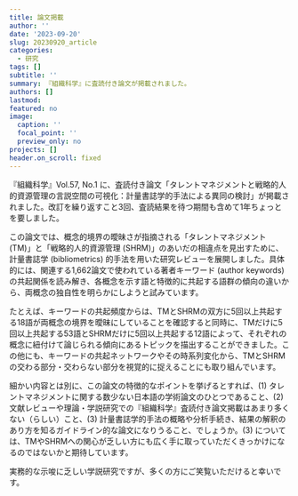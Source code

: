 ```yaml
---
title: 論文掲載
author: ''
date: '2023-09-20'
slug: 20230920_article
categories:
  - 研究
tags: []
subtitle: ''
summary: 『組織科学』に査読付き論文が掲載されました。
authors: []
lastmod: 
featured: no
image:
  caption: ''
  focal_point: ''
  preview_only: no
projects: []
header.on_scroll: fixed
---
```

『組織科学』Vol.57, No.1 に、査読付き論文「タレントマネジメントと戦略的人的資源管理の言説空間の可視化：計量書誌学的手法による異同の検討」が掲載されました。改訂を繰り返すこと3回、査読結果を待つ期間も含めて1年ちょっとを要しました。

この論文では、概念的境界の曖昧さが指摘される「タレントマネジメント (TM)」と「戦略的人的資源管理 (SHRM)」のあいだの相違点を見出すために、計量書誌学 (bibliometrics) 的手法を用いた研究レビューを展開しました。具体的には、関連する1,662論文で使われている著者キーワード (author keywords) の共起関係を読み解き、各概念を示す語と特徴的に共起する語群の傾向の違いから、両概念の独自性を明らかにしようと試みています。

たとえば、キーワードの共起頻度からは、TMとSHRMの双方に5回以上共起する18語が両概念の境界を曖昧にしていることを確認すると同時に、TMだけに5回以上共起する53語とSHRMだけに5回以上共起する12語によって、それぞれの概念に紐付けて論じられる傾向にあるトピックを描出することができました。この他にも、キーワードの共起ネットワークやその時系列変化から、TMとSHRMの交わる部分・交わらない部分を視覚的に捉えることにも取り組んでいます。

細かい内容とは別に、この論文の特徴的なポイントを挙げるとすれば、(1) タレントマネジメントに関する数少ない日本語の学術論文のひとつであること、(2) 文献レビューや理論・学説研究での『組織科学』査読付き論文掲載はあまり多くない（らしい）こと、(3) 計量書誌学的手法の概略や分析手続き、結果の解釈のあり方を知るガイドライン的な論文になりうること、でしょうか。(3) については、TMやSHRMへの関心が乏しい方にも広く手に取っていただくきっかけになるのではないかと期待しています。

実務的な示唆に乏しい学説研究ですが、多くの方にご笑覧いただけると幸いです。